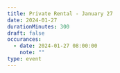 ```yaml
---
title: Private Rental - January 27
date: 2024-01-27
durationMinutes: 300
draft: false
occurances:
  - date: 2024-01-27 08:00:00
    note: ""
type: event
---
```

